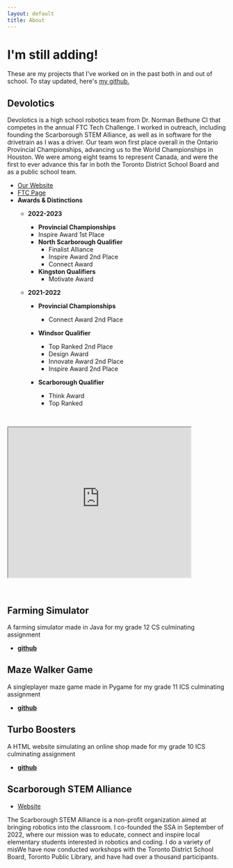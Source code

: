 ```yaml
---
layout: default
title: About
---
```


# I'm still adding!

These are my projects that I've worked on in the past both in and out of school. To stay updated, here's [my github.](https://github.com/DrakeDong0)

## Devolotics

Devolotics is a high school robotics team from Dr. Norman Bethune CI that competes in the annual FTC Tech Challenge. I worked in outreach, including founding the Scarborough STEM Alliance, as well as in software for the drivetrain as I was a driver. Our team won first place overall in the Ontario Provincial Championships, advancing us to the World Championships in Houston. We were among eight teams to represent Canada, and were the first to ever advance this far in both the Toronto District School Board and as a public school team.
* [Our Website](https://devolotics.github.io/)
* [FTC Page](https://ftc-events.firstinspires.org/team/19498)
* **Awards & Distinctions**
    * **2022-2023**
        * **Provincial Championships**
        * Inspire Award 1st Place
        * **North Scarborough Qualifier**
            * Finalist Alliance
            * Inspire Award 2nd Place
            * Connect Award
        * **Kingston Qualifiers**
            * Motivate Award

    * **2021-2022**
        * **Provincial Championships**
            * Connect Award 2nd Place

        * **Windsor Qualifier**
            * Top Ranked 2nd Place
            * Design Award
            * Innovate Award 2nd Place
            * Inspire Award 2nd Place
            
        * **Scarborough Qualifier**
            * Think Award
            * Top Ranked
    
<p>&nbsp;</p>

<iframe width="420" height="345" src="https://www.youtube.com/watch?v=4AH6qN2X5aM">
</iframe>

<p>&nbsp;</p>

## Farming Simulator

A farming simulator made in Java for my grade 12 CS culminating assignment

* **[github](https://github.com/DrakeDong0/Farming-Game)**

## Maze Walker Game

A singleplayer maze game made in Pygame for my grade 11 ICS culminating assignment

* **[github](https://github.com/DrakeDong0/Maze-Walker)**

## Turbo Boosters

A HTML website simulating an online shop made for my grade 10 ICS culminating assignment

* **[github](https://github.com/DrakeDong0/Turbo-Boosters)**


## Scarborough STEM Alliance

* [Website](https://scarboroughstemalliance.github.io/)

The Scarborough STEM Alliance is a non-profit organization aimed at bringing robotics into the classroom. I co-founded the SSA in September of 2022, where our mission was to educate, connect and inspire local elementary students interested in robotics and coding. I do a variety of misWe have now conducted workshops with the Toronto District School Board, Toronto Public Library, and have had over a thousand participants.